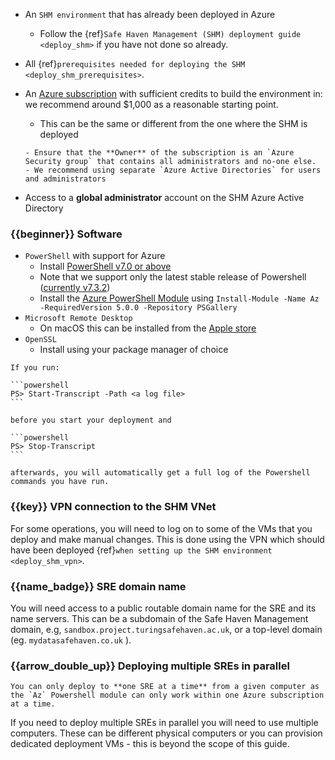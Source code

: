 - An `SHM environment` that has already been deployed in Azure
    - Follow the {ref}`Safe Haven Management (SHM) deployment guide <deploy_shm>` if you have not done so already.
- All {ref}`prerequisites needed for deploying the SHM <deploy_shm_prerequisites>`.
- An [Azure subscription](https://portal.azure.com) with sufficient credits to build the environment in: we recommend around $1,000 as a reasonable starting point.
    - This can be the same or different from the one where the SHM is deployed

    ```{tip}
    - Ensure that the **Owner** of the subscription is an `Azure Security group` that contains all administrators and no-one else.
    - We recommend using separate `Azure Active Directories` for users and administrators
    ```

- Access to a **global administrator** account on the SHM Azure Active Directory

### {{beginner}} Software

- `PowerShell` with support for Azure
    - Install [PowerShell v7.0 or above](https://docs.microsoft.com/en-us/powershell/scripting/install/installing-powershell)
    - Note that we support only the latest stable release of Powershell ([currently v7.3.2](https://learn.microsoft.com/en-us/powershell/scripting/install/powershell-support-lifecycle?view=powershell-7.3))
    - Install the [Azure PowerShell Module](https://docs.microsoft.com/en-us/powershell/azure/install-az-ps) using `Install-Module -Name Az -RequiredVersion 5.0.0 -Repository PSGallery`
- `Microsoft Remote Desktop`
    - On macOS this can be installed from the [Apple store](https://www.apple.com/app-store/)
- `OpenSSL`
    - Install using your package manager of choice

````{hint}
If you run:

```powershell
PS> Start-Transcript -Path <a log file>
```

before you start your deployment and

```powershell
PS> Stop-Transcript
```

afterwards, you will automatically get a full log of the Powershell commands you have run.
````

### {{key}} VPN connection to the SHM VNet

For some operations, you will need to log on to some of the VMs that you deploy and make manual changes.
This is done using the VPN which should have been deployed {ref}`when setting up the SHM environment <deploy_shm_vpn>`.

### {{name_badge}} SRE domain name

You will need access to a public routable domain name for the SRE and its name servers.
This can be a subdomain of the Safe Haven Management domain, e.g, `sandbox.project.turingsafehaven.ac.uk`, or a top-level domain (eg. `mydatasafehaven.co.uk` ).

### {{arrow_double_up}} Deploying multiple SREs in parallel

```{important}
You can only deploy to **one SRE at a time** from a given computer as the `Az` Powershell module can only work within one Azure subscription at a time.
```

If you need to deploy multiple SREs in parallel you will need to use multiple computers.
These can be different physical computers or you can provision dedicated deployment VMs - this is beyond the scope of this guide.
